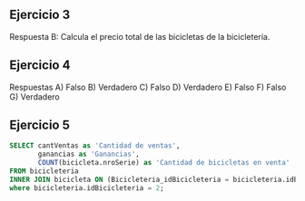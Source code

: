 ## Ejercicio 3
Respuesta B: 
Calcula el precio total de las bicicletas de la bicicletería. 

## Ejercicio 4
Respuestas
A) Falso
B) Verdadero
C) Falso
D) Verdadero
E) Falso
F) Falso
G) Verdadero


## Ejercicio 5

```sql
SELECT cantVentas as 'Cantidad de ventas', 
	   ganancias as 'Ganancias',
       COUNT(bicicleta.nroSerie) as 'Cantidad de bicicletas en venta'
FROM bicicleteria
INNER JOIN bicicleta ON (Bicicleteria_idBicicleteria = bicicleteria.idBicicleteria)
where bicicleteria.idBicicleteria = 2;
```